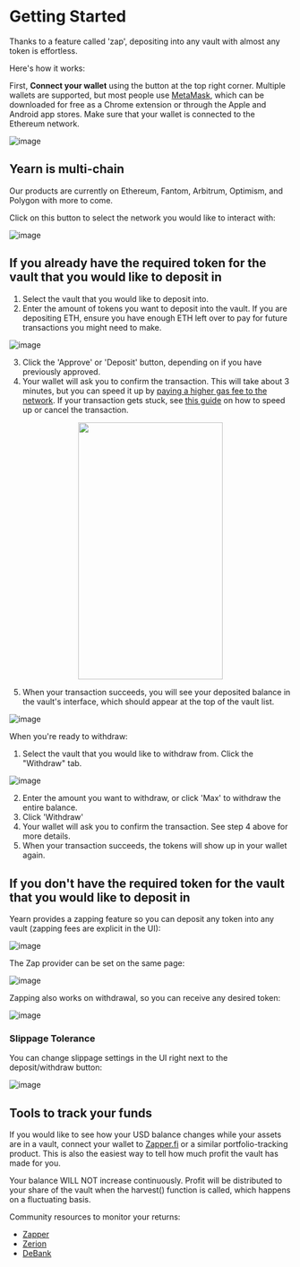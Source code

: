 # Getting Started

Thanks to a feature called 'zap', depositing into any vault with almost any token is effortless.

Here's how it works:

First, **Connect your wallet** using the button at the top right corner. Multiple wallets are supported, but most people use [MetaMask](https://metamask.io/), which can be downloaded for free as a Chrome extension or through the Apple and Android app stores. Make sure that your wallet is connected to the Ethereum network.

![image](https://github.com/yearn/yearn-devdocs/assets/7863230/3b537d18-bbfe-449a-8d6d-d6b53c44e056)

## Yearn is multi-chain

Our products are currently on Ethereum, Fantom, Arbitrum, Optimism, and Polygon with more to come.

Click on this button to select the network you would like to interact with:

![image](https://github.com/yearn/yearn-devdocs/assets/7863230/5a2d63ad-6a67-4622-b8d7-c44021efdfb5)

## If you **already have the required token** for the vault that you would like to deposit in

1. Select the vault that you would like to deposit into.
2. Enter the amount of tokens you want to deposit into the vault. If you are depositing ETH, ensure you have enough ETH left over to pay for future transactions you might need to make.

![image](https://github.com/yearn/yearn-devdocs/assets/7863230/b829c7f3-078c-4674-be24-3763443a4299)

3. Click the 'Approve' or 'Deposit' button, depending on if you have previously approved.
4. Your wallet will ask you to confirm the transaction. This will take about 3 minutes, but you can speed it up by [paying a higher gas fee to the network](https://blog.leverj.io/how-to-set-the-gas-limit-and-gas-price-in-metamask-1b33c38c32fd). If your transaction gets stuck, see [this guide](https://metamask.zendesk.com/hc/en-us/articles/360015489251-How-to-Speed-Up-or-Cancel-a-Pending-Transaction) on how to speed up or cancel the transaction.

<p align="center">
  <img width="258.75" height=" 459.75" src="https://i.imgur.com/qjryeGD.png" className="topRightImg"/>
</p>

5. When your transaction succeeds, you will see your deposited balance in the vault's interface, which should appear at the top of the vault list.

![image](https://github.com/yearn/yearn-devdocs/assets/7863230/5b2c2308-0384-4446-ab12-2fc23d8cc829)

When you're ready to withdraw:

1. Select the vault that you would like to withdraw from. Click the "Withdraw" tab.

![image](https://github.com/yearn/yearn-devdocs/assets/7863230/935b97f8-b740-432a-bd89-543ff0cce484)

2. Enter the amount you want to withdraw, or click 'Max' to withdraw the entire balance.
3. Click 'Withdraw'
4. Your wallet will ask you to confirm the transaction. See step 4 above for more details.
5. When your transaction succeeds, the tokens will show up in your wallet again.

## If you **don't have the required token** for the vault that you would like to deposit in

Yearn provides a zapping feature so you can deposit any token into any vault (zapping fees are explicit in the UI):

![image](https://github.com/yearn/yearn-devdocs/assets/7863230/63cb991c-71de-4840-8bf2-38084e7ab907)

The Zap provider can be set on the same page:

![image](https://github.com/yearn/yearn-devdocs/assets/7863230/87d20e40-2792-4790-a3f9-d7cb0d6ed961)

Zapping also works on withdrawal, so you can receive any desired token:

![image](https://github.com/yearn/yearn-devdocs/assets/7863230/0a6e66de-222a-471c-9003-071bdf87e042)

### Slippage Tolerance

You can change slippage settings in the UI right next to the deposit/withdraw button:

![image](https://github.com/yearn/yearn-devdocs/assets/7863230/447f443e-d664-4a9c-bfdd-341335ea0dc5)

## Tools to track your funds

If you would like to see how your USD balance changes while your assets are in a vault, connect your wallet to [Zapper.fi](https://zapper.fi) or a similar portfolio-tracking product. This is also the easiest way to tell how much profit the vault has made for you.

Your balance WILL NOT increase continuously. Profit will be distributed to your share of the vault when the harvest() function is called, which happens on a fluctuating basis.

Community resources to monitor your returns:

- [Zapper](https://zapper.fi/)
- [Zerion](https://app.zerion.io/)
- [DeBank](https://debank.com/)
